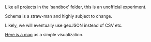 
Like all projects in the 'sandbox' folder, this is an unofficial experiment. 

Schema is a straw-man and highly subject to change.

Likely, we will eventually use geoJSON instead of CSV etc.

<a href="https://cdn.rawgit.com/peidevs/OpenDataBookClub/master/data/sandbox/landmarks/viz/charts/landmarks.html">Here is a map</a> as a simple visualization.

